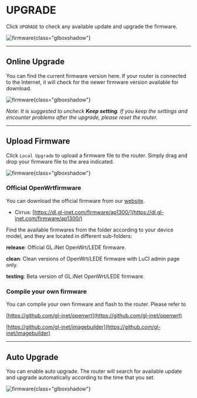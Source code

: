 # UPGRADE

Click `UPGRADE` to check any available update and upgrade the firmware.

![firmware](https://static.gl-inet.com/docs/en/3/setup/gl-ap1300/upgrade/upgrade1.png){class="glboxshadow"}



---

## Online Upgrade

You can find the current firmware version here. If your router is connected to the Internet, it will check for the newer firmware version available for download.

![firmware](https://static.gl-inet.com/docs/en/3/setup/gl-ap1300/upgrade/upgrade2.png){class="glboxshadow"}



*Note: It is suggested to uncheck **Keep setting**. If you keep the settings and encounter problems after the upgrade, please reset the router.*



---


## Upload Firmware

Click `Local Upgrade` to upload a firmware file to the router. Simply drag and drop your firmware file to the area indicated.

![firmware](https://static.gl-inet.com/docs/en/3/setup/spitz/upgrade/firmware2.jpg){class="glboxshadow"}



### Official OpenWrtfirmware

You can download the official firmware from our [website](https://dl.gl-inet.com/firmware/). 

- Cirrus: [https://dl.gl-inet.com/firmware/ap1300/](https://dl.gl-inet.com/firmware/ap1300/)

Find the available firmwares from the folder according to your device model, and they are located in different sub-folders:

**release**: Official GL.iNet OpenWrt/LEDE firmware.

**clean**: Clean versions of OpenWrt/LEDE firmware with LuCI admin page only.

**testing**: Beta version of GL.iNet OpenWrt/LEDE firmware.

### Compile your own firmware

You can compile your own firmware and flash to the router. Please refer to 

[https://github.com/gl-inet/openwrt](https://github.com/gl-inet/openwrt)

[https://github.com/gl-inet/imagebuilder](https://github.com/gl-inet/imagebuilder)

---

## Auto Upgrade

You can enable auto upgrade. The router will search for available update and upgrade automatically according to the time that you set.

![firmware](https://static.gl-inet.com/docs/en/3/setup/gl-ap1300/upgrade/upgrade3.png){class="glboxshadow"}
